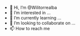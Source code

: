 - 👋 Hi, I’m @Wilitorrealba
- 👀 I’m interested in ...
- 🌱 I’m currently learning ...
- 💞️ I’m looking to collaborate on ...
- 📫 How to reach me

<!---
Wilitorrealba/Wilitorrealba is a ✨ special ✨ repository because its `README.md` (this file) appears on your GitHub profile.
You can click the Preview link to take a look at your changes.
--->
